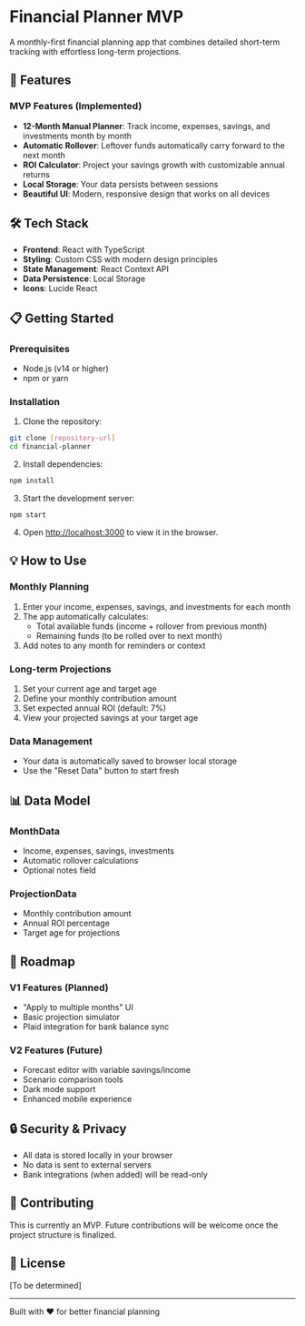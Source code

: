 # Financial Planner MVP

A monthly-first financial planning app that combines detailed short-term tracking with effortless long-term projections.

## 🚀 Features

### MVP Features (Implemented)
- **12-Month Manual Planner**: Track income, expenses, savings, and investments month by month
- **Automatic Rollover**: Leftover funds automatically carry forward to the next month
- **ROI Calculator**: Project your savings growth with customizable annual returns
- **Local Storage**: Your data persists between sessions
- **Beautiful UI**: Modern, responsive design that works on all devices

## 🛠️ Tech Stack

- **Frontend**: React with TypeScript
- **Styling**: Custom CSS with modern design principles
- **State Management**: React Context API
- **Data Persistence**: Local Storage
- **Icons**: Lucide React

## 📋 Getting Started

### Prerequisites
- Node.js (v14 or higher)
- npm or yarn

### Installation

1. Clone the repository:
```bash
git clone [repository-url]
cd financial-planner
```

2. Install dependencies:
```bash
npm install
```

3. Start the development server:
```bash
npm start
```

4. Open [http://localhost:3000](http://localhost:3000) to view it in the browser.

## 💡 How to Use

### Monthly Planning
1. Enter your income, expenses, savings, and investments for each month
2. The app automatically calculates:
   - Total available funds (income + rollover from previous month)
   - Remaining funds (to be rolled over to next month)
3. Add notes to any month for reminders or context

### Long-term Projections
1. Set your current age and target age
2. Define your monthly contribution amount
3. Set expected annual ROI (default: 7%)
4. View your projected savings at your target age

### Data Management
- Your data is automatically saved to browser local storage
- Use the "Reset Data" button to start fresh

## 📊 Data Model

### MonthData
- Income, expenses, savings, investments
- Automatic rollover calculations
- Optional notes field

### ProjectionData
- Monthly contribution amount
- Annual ROI percentage
- Target age for projections

## 🎯 Roadmap

### V1 Features (Planned)
- "Apply to multiple months" UI
- Basic projection simulator
- Plaid integration for bank balance sync

### V2 Features (Future)
- Forecast editor with variable savings/income
- Scenario comparison tools
- Dark mode support
- Enhanced mobile experience

## 🔒 Security & Privacy

- All data is stored locally in your browser
- No data is sent to external servers
- Bank integrations (when added) will be read-only

## 🤝 Contributing

This is currently an MVP. Future contributions will be welcome once the project structure is finalized.

## 📝 License

[To be determined]

---

Built with ❤️ for better financial planning

